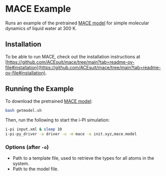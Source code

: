 # MACE Example

Runs an example of the pretrained [MACE model](https://github.com/ACEsuit/mace-mp/releases/download/mace_mp_0c/mace-small-density-agnesi-stress.model) for simple molecular dynamics of liquid water at 300 K.

## Installation

To be able to run MACE, check out the installation instructions at [https://github.com/ACEsuit/mace/tree/main?tab=readme-ov-file#installation](https://github.com/ACEsuit/mace/tree/main?tab=readme-ov-file#installation).

## Running the Example

To download the pretrained [MACE model](https://github.com/ACEsuit/mace-mp/releases/download/mace_mp_0c/mace-small-density-agnesi-stress.model):

```bash
bash getmodel.sh
```

Then, run the following to start the i-PI simulation:

```bash
i-pi input.xml & sleep 10
i-pi-py_driver -a driver -u -m mace -o init.xyz,mace.model
```

### Options (after `-o`)

- Path to a template file, used to retrieve the types for all atoms in the system.
- Path to the model file.

